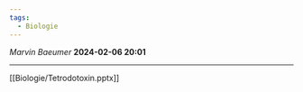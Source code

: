 ```yaml
---
tags:
  - Biologie
---
```

*Marvin Baeumer* **2024-02-06 20:01**

---
[[Biologie/Tetrodotoxin.pptx]]
